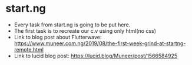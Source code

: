 # start.ng
* Every task from start.ng is going to be put here.
* The first task is to recreate our c.v using only html(no css)
* Link to blog post about Flutterwave: https://www.muneer.com.ng/2019/08/the-first-week-grind-at-startng-remote.html
* Link to lucid blog post: https://lucid.blog/Muneer/post/1566584925
